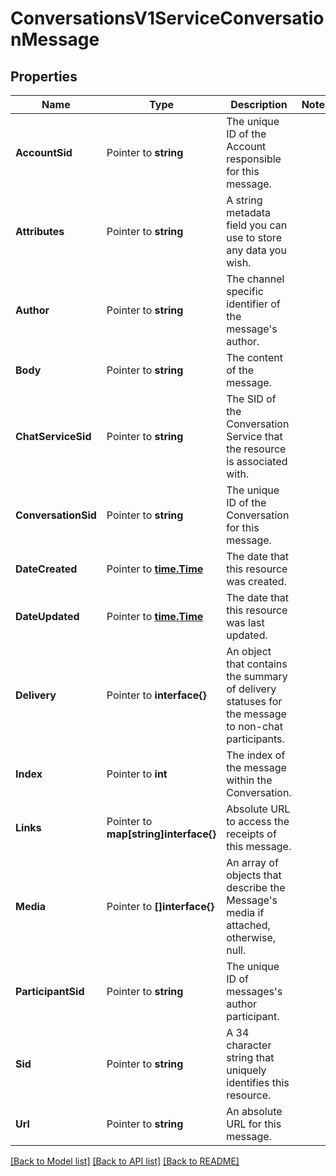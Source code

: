 # ConversationsV1ServiceConversationMessage

## Properties

Name | Type | Description | Notes
------------ | ------------- | ------------- | -------------
**AccountSid** | Pointer to **string** | The unique ID of the Account responsible for this message. |
**Attributes** | Pointer to **string** | A string metadata field you can use to store any data you wish. |
**Author** | Pointer to **string** | The channel specific identifier of the message's author. |
**Body** | Pointer to **string** | The content of the message. |
**ChatServiceSid** | Pointer to **string** | The SID of the Conversation Service that the resource is associated with. |
**ConversationSid** | Pointer to **string** | The unique ID of the Conversation for this message. |
**DateCreated** | Pointer to [**time.Time**](time.Time.md) | The date that this resource was created. |
**DateUpdated** | Pointer to [**time.Time**](time.Time.md) | The date that this resource was last updated. |
**Delivery** | Pointer to **interface{}** | An object that contains the summary of delivery statuses for the message to non-chat participants. |
**Index** | Pointer to **int** | The index of the message within the Conversation. |
**Links** | Pointer to **map[string]interface{}** | Absolute URL to access the receipts of this message. |
**Media** | Pointer to **[]interface{}** | An array of objects that describe the Message's media if attached, otherwise, null. |
**ParticipantSid** | Pointer to **string** | The unique ID of messages's author participant. |
**Sid** | Pointer to **string** | A 34 character string that uniquely identifies this resource. |
**Url** | Pointer to **string** | An absolute URL for this message. |

[[Back to Model list]](../README.md#documentation-for-models) [[Back to API list]](../README.md#documentation-for-api-endpoints) [[Back to README]](../README.md)


